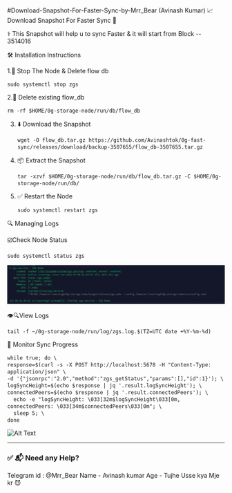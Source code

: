   #Download-Snapshot-For-Faster-Sync-by-Mrr_Bear (Avinash Kumar)
📈 Download Snapshot For Faster Sync 🚀

⚕️ This Snapshot will help u to sync Faster & it will start from Block -- 3514016

🛠️ Installation Instructions

1.🔴 Stop The Node & Delete flow db

    sudo systemctl stop zgs 
2.🧹 Delete existing flow_db

    rm -rf $HOME/0g-storage-node/run/db/flow_db

3. ⬇️ Download the Snapshot

       wget -O flow_db.tar.gz https://github.com/Avinashtok/0g-fast-sync/releases/download/backup-3507655/flow_db-3507655.tar.gz

4. 📦 Extract the Snapshot

       tar -xzvf $HOME/0g-storage-node/run/db/flow_db.tar.gz -C $HOME/0g-storage-node/run/db/
   

5. ✅ Restart the Node

       sudo systemctl restart zgs


🔍 Managing Logs
   
☑️Check Node Status
        
    sudo systemctl status zgs

![Snapshot Step](./Screenshot%202025-07-08%20072158.png)

👁️🔍View Logs

    tail -f ~/0g-storage-node/run/log/zgs.log.$(TZ=UTC date +%Y-%m-%d)


    
🧪 Monitor Sync Progress

    while true; do \
    response=$(curl -s -X POST http://localhost:5678 -H "Content-Type: application/json" \
    -d '{"jsonrpc":"2.0","method":"zgs_getStatus","params":[],"id":1}'); \
    logSyncHeight=$(echo $response | jq '.result.logSyncHeight'); \
    connectedPeers=$(echo $response | jq '.result.connectedPeers'); \
      echo -e "logSyncHeight: \033[32m$logSyncHeight\033[0m, connectedPeers: \033[34m$connectedPeers\033[0m"; \
      sleep 5; \
    done

![Alt Text](https://github.com/YourUsername/YourRepoName/assets/YourFileID.png)





---

### ✅ 📬 Need any Help?
Telegram id : @Mrr_Bear
Name - Avinash kumar 
Age - Tujhe Usse kya Mje kr 😈 



    


